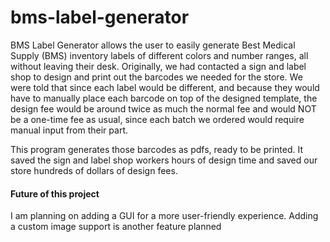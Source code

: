 # bms-label-generator

BMS Label Generator allows the user to easily generate Best Medical Supply (BMS) inventory labels of different colors and number ranges, all without leaving their desk. Originally, we had contacted a sign and label shop to design and print out the barcodes we needed for the store. We were told that since each label would be different, and because they would have to manually place each barcode on top of the designed template, the design fee would be around twice as much the normal fee and would NOT be a one-time fee as usual, since each batch we ordered would require manual input from their part. 

This program generates those barcodes as pdfs, ready to be printed. It saved the sign and label shop workers hours of design time and saved our store hundreds of dollars of design fees.

#### Future of this project
I am planning on adding a GUI for a more user-friendly experience. Adding a custom image support is another feature planned
